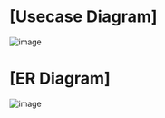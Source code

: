 # [Usecase Diagram]
![image](https://user-images.githubusercontent.com/80576569/122652596-a0dd3900-d17a-11eb-96bb-21741560d0b6.png)

# [ER Diagram]
![image](https://user-images.githubusercontent.com/80576569/122652600-a3d82980-d17a-11eb-8add-deac8101f9e3.png)

